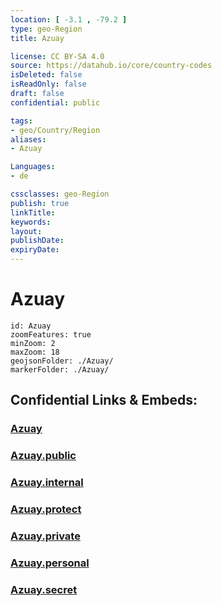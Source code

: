 ```yaml
---
location: [ -3.1 , -79.2 ] 
type: geo-Region
title: Azuay

license: CC BY-SA 4.0
source: https://datahub.io/core/country-codes
isDeleted: false
isReadOnly: false
draft: false
confidential: public

tags:
- geo/Country/Region
aliases:
- Azuay

Languages:
- de

cssclasses: geo-Region
publish: true
linkTitle: 
keywords: 
layout: 
publishDate: 
expiryDate: 
---
```


# Azuay

```leaflet
id: Azuay
zoomFeatures: true 
minZoom: 2 
maxZoom: 18
geojsonFolder: ./Azuay/
markerFolder: ./Azuay/
```


## Confidential Links & Embeds: 

### [Azuay](/_Standards/Earth/Continent/America~South/Ecuador/provinces~Equador/Azuay.md) 

### [Azuay.public](/_public/Earth/Continent/America~South/Ecuador/provinces~Equador/Azuay.public.md) 

### [Azuay.internal](/_internal/Earth/Continent/America~South/Ecuador/provinces~Equador/Azuay.internal.md) 

### [Azuay.protect](/_protect/Earth/Continent/America~South/Ecuador/provinces~Equador/Azuay.protect.md) 

### [Azuay.private](/_private/Earth/Continent/America~South/Ecuador/provinces~Equador/Azuay.private.md) 

### [Azuay.personal](/_personal/Earth/Continent/America~South/Ecuador/provinces~Equador/Azuay.personal.md) 

### [Azuay.secret](/_secret/Earth/Continent/America~South/Ecuador/provinces~Equador/Azuay.secret.md)

